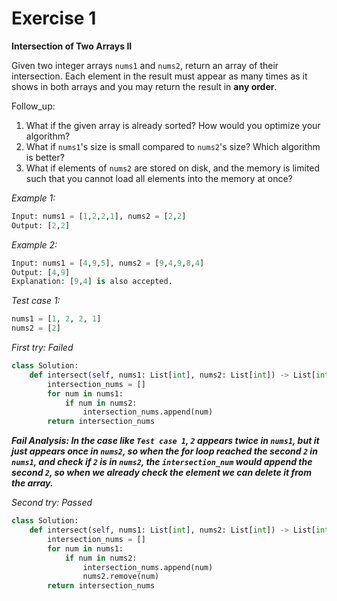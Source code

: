 # Exercise 1

**Intersection of Two Arrays II**

Given two integer arrays `nums1` and `nums2`, return an array of their intersection. Each element in the result must appear as many times as it shows in both arrays and you may return the result in **any order**.

Follow_up:
1. What if the given array is already sorted? How would you optimize your algorithm?
2. What if `nums1`'s size is small compared to `nums2`'s size? Which algorithm is better?
3. What if elements of `nums2` are stored on disk, and the memory is limited such that you cannot load all elements into the memory at once?

_Example 1:_
```py
Input: nums1 = [1,2,2,1], nums2 = [2,2]
Output: [2,2]
```

_Example 2:_
```py
Input: nums1 = [4,9,5], nums2 = [9,4,9,8,4]
Output: [4,9]
Explanation: [9,4] is also accepted.
```

_Test case 1:_
```py
nums1 = [1, 2, 2, 1]
nums2 = [2]
```

_First try: Failed_
```py
class Solution:
    def intersect(self, nums1: List[int], nums2: List[int]) -> List[int]:
        intersection_nums = []
        for num in nums1:
            if num in nums2:
                intersection_nums.append(num)
        return intersection_nums
```

_**Fail Analysis: In the case like `Test case 1`, `2` appears twice in `nums1`, but it just appears once in `nums2`, so when the for loop reached the second `2` in `nums1`, and check if `2` is in `nums2`, the `intersection_num` would append the second `2`, so when we already check the element we can delete it from the array.**_

_Second try: Passed_
```py
class Solution:
    def intersect(self, nums1: List[int], nums2: List[int]) -> List[int]:
        intersection_nums = []
        for num in nums1:
            if num in nums2:
                intersection_nums.append(num)
                nums2.remove(num)
        return intersection_nums
```

